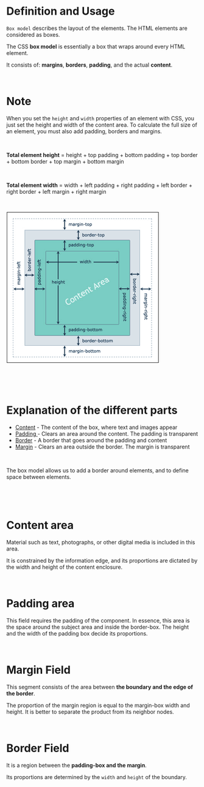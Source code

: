# Definition and Usage

`Box model` describes the layout of the elements. The HTML elements are considered as boxes.

The CSS **box model** is essentially a box that wraps around every HTML element.

It consists of: **margins**, **borders**, **padding**, and the actual **content**.

&nbsp;

# Note

When you set the `height` and `width` properties of an element with CSS, you just set the height and width of the content area. To calculate the full size of an element, you must also add padding, borders and margins.

&nbsp;

**Total element height** = height + top padding + bottom padding + top border + bottom border + top margin + bottom margin

&nbsp;

**Total element width** = width + left padding + right padding + left border + right border + left margin + right margin

&nbsp;

<img src="../../assets/box-model.png">

&nbsp;

&nbsp;

# Explanation of the different parts

- <u>Content</u> - The content of the box, where text and images appear
- <u>Padding </u> - Clears an area around the content. The padding is transparent
- <u>Border</u> - A border that goes around the padding and content
- <u>Margin</u> - Clears an area outside the border. The margin is transparent

&nbsp;

The box model allows us to add a border around elements, and to define space between elements.

&nbsp;

&nbsp;

# Content area

Material such as text, photographs, or other digital media is included in this area.

It is constrained by the information edge, and its proportions are dictated by the width and height of the content enclosure.

&nbsp;

# Padding area

This field requires the padding of the component. In essence, this area is the space around the subject area and inside the border-box. The height and the width of the padding box decide its proportions.

&nbsp;

# Margin Field

This segment consists of the area between **the boundary and the edge of the border**.

The proportion of the margin region is equal to the margin-box width and height. It is better to separate the product from its neighbor nodes.

&nbsp;

# Border Field

It is a region between the **padding-box and the margin**.

Its proportions are determined by the `width` and `height` of the boundary.
